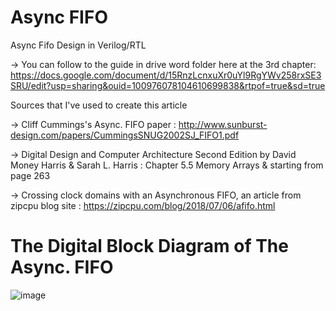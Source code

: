 
# Async FIFO
Async Fifo Design in Verilog/RTL

-> You can follow to the guide in drive word folder here at the 3rd chapter: https://docs.google.com/document/d/15RnzLcnxuXr0uYl9RgYWv258rxSE3SRU/edit?usp=sharing&ouid=100976078104610699838&rtpof=true&sd=true

Sources that I've used to create this article

-> Cliff Cummings's Async. FIFO paper : http://www.sunburst-design.com/papers/CummingsSNUG2002SJ_FIFO1.pdf


-> Digital Design and Computer Architecture Second Edition by David Money Harris & Sarah L. Harris : Chapter 5.5 Memory Arrays & starting from page 263 


-> Crossing clock domains with an Asynchronous FIFO, an article from zipcpu blog site : https://zipcpu.com/blog/2018/07/06/afifo.html

# The Digital Block Diagram of The Async. FIFO
![image](https://github.com/Mfatihto/Asynchronous_fifo/assets/86986006/905e2c85-0a48-428d-960f-dab23f8e0ef3)
